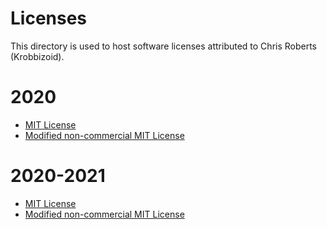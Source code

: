 # Licenses
This directory is used to host software licenses attributed to Chris Roberts
(Krobbizoid).

# 2020
* [MIT License](https://krobbi.github.io/license/mit-2020.txt)
* [Modified non-commercial MIT License](https://krobbi.github.io/license/mnc-mit-2020.txt)

# 2020-2021
* [MIT License](https://krobbi.github.io/license/mit-2020-2021.txt)
* [Modified non-commercial MIT License](https://krobbi.github.io/license/mnc-mit-2020-2021.txt)
